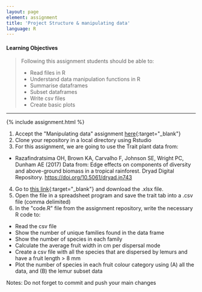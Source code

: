 ```yaml
---
layout: page
element: assignment
title: 'Project Structure & manipulating data'
language: R           
---
```


#### Learning Objectives

> Following this assignment students should be able to:
>
>  - Read files in R
> - Understand data manipulation functions in R
> - Summarise dataframes
> - Subset dataframes
> - Write csv files
> - Create basic plots

****

{% include assignment.html %}

1. Accept the "Manipulating data" assignment [here](https://classroom.github.com/a/QQkHNkhV){:target="_blank"}
2. Clone your repository in a local directory using Rstudio
3. For this assignment, we are going to use the Trait plant data from:
  * Razafindratsima OH, Brown KA, Carvalho F, Johnson SE, Wright PC, Dunham AE (2017) Data from: Edge effects on components of diversity and above-ground biomass in a tropical rainforest. Dryad Digital Repository. https://doi.org/10.5061/dryad.jn743

4. Go to [this link](https://doi.org/10.5061/dryad.jn743){:target="_blank"} and download the .xlsx file.
5. Open the file in a spreadsheet program and save the trait tab into a .csv file (comma delimited)
6. In the "code.R" file from the assignment repository, write the necessary R code to:
  * Read the csv file
  * Show the number of unique families found in the data frame
  * Show the number of species in each family
  * Calculate the average fruit width in cm per dispersal mode
  * Create a csv file with all the species that are dispersed by lemurs and have a fruit length > 8 mm
  * Plot the number of species in each fruit colour category using (A) all the data, and (B) the lemur subset data



Notes: Do not forget to commit and push your main changes
